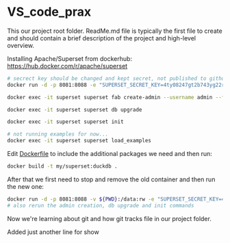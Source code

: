 # VS_code_prax

This our project root folder. ReadMe.md file is typically the first file to create and should contain a brief description of the project and high-level overview.

Installing Apache/Superset from dockerhub: https://hub.docker.com/r/apache/superset
```bash
# secrect key should be changed and kept secret, not published to github :)
docker run -d -p 8081:8088 -e "SUPERSET_SECRET_KEY=4ty08247gt2b743yg22r3g245uy" --name superset apache/superset:master-py310-arm

docker exec -it superset superset fab create-admin --username admin --firstname Admin --lastname Superset --email admin@example.com --password admin

docker exec -it superset superset db upgrade

docker exec -it superset superset init

# not running examples for now...
docker exec -it superset superset load_examples
```

Edit [Dockerfile](Dockerfile) to include the additional packages we need and then run:
```bash
docker build -t my/superset:duckdb .
```

After that we first need to stop and remove the old container and then run the new one:
```bash
docker run -d -p 8081:8088 -v ${PWD}:/data:rw -e "SUPERSET_SECRET_KEY=4ty08247gt2b743yg22r3g245uy" --name superset my/superset:duckdb
# also rerun the admin creation, db upgrade and init commands
```

Now we're learning about git and how git tracks file in our project folder.

Added just another line for show